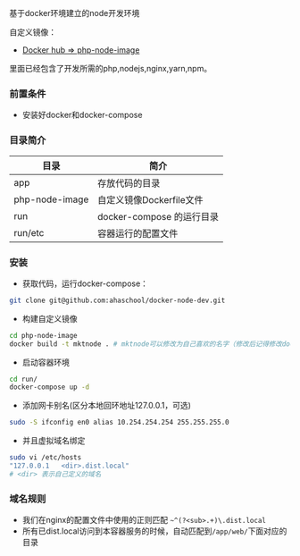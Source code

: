 基于docker环境建立的node开发环境

自定义镜像：

* [Docker hub => php-node-image](https://cloud.docker.com/u/ahaschool/repository/docker/ahaschool/node-php)

里面已经包含了开发所需的php,nodejs,nginx,yarn,npm。

### 前置条件
* 安装好docker和docker-compose

### 目录简介
|目录|简介|
| ----- | ----- |
|app|存放代码的目录|
|php-node-image|自定义镜像Dockerfile文件|
|run|docker-compose 的运行目录|
|run/etc|容器运行的配置文件|

		
### 安装

* 获取代码，运行docker-compose：

```bash
git clone git@github.com:ahaschool/docker-node-dev.git
```

* 构建自定义镜像

```bash
cd php-node-image
docker build -t mktnode . # mktnode可以修改为自己喜欢的名字（修改后记得修改docker-compose.yml）
```

* 启动容器环境

```bash
cd run/
docker-compose up -d
```

* 添加网卡别名(区分本地回环地址127.0.0.1，可选)

```bash
sudo -S ifconfig en0 alias 10.254.254.254 255.255.255.0
```

* 并且虚拟域名绑定

```bash
sudo vi /etc/hosts
"127.0.0.1   <dir>.dist.local"
# <dir> 表示自己定义的域名
```

### 域名规则

* 我们在nginx的配置文件中使用的正则匹配 ```~^(?<sub>.+)\.dist.local```
* 所有已dist.local访问到本容器服务的时候，自动匹配到```/app/web/```下面对应的目录
